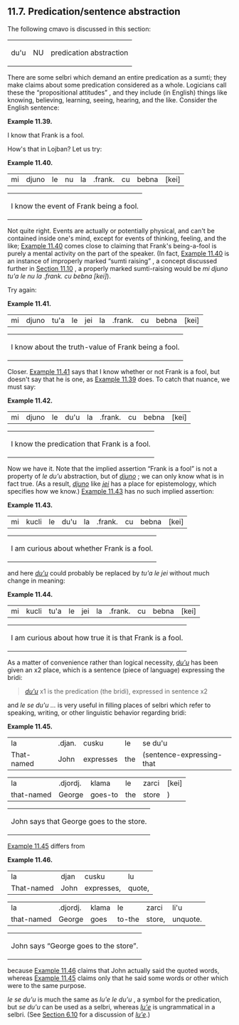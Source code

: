 <a id="section-predications"></a>11.7. <a id="c11s7"></a>Predication/sentence abstraction
-----------------------------------------------------------------------------------------

The following cmavo is discussed in this section:

<table class="cmavo-list"><colgroup></colgroup><tbody><tr class="cmavo-entry"><td class="cmavo"><p class="cmavo">du'u</p></td><td class="selmaho"><p class="selmaho">NU</p></td><td class="description"><p class="description">predication abstraction</p></td></tr></tbody></table>

<a id="id-1.12.9.4.1" class="indexterm"></a><a id="id-1.12.9.4.2" class="indexterm"></a><a id="id-1.12.9.4.3" class="indexterm"></a>There are some selbri which demand an entire predication as a sumti; they make claims about some predication considered as a whole. Logicians call these the “propositional attitudes” , and they include (in English) things like knowing, believing, learning, seeing, hearing, and the like. Consider the English sentence:

<div class="example">
<a id="example-random-id-7N2q"></a>

**Example 11.39. <a id="c11e7d1"></a><a id="id-1.12.9.5.1.2" class="indexterm"></a><a id="id-1.12.9.5.1.3" class="indexterm"></a>** 

I know that Frank is a fool.

</div>  

How's that in Lojban? Let us try:

<div class="interlinear-gloss-example example">
<a id="example-random-id-brpf"></a>

**Example 11.40. <a id="c11e7d2"></a>** 

<table class="interlinear-gloss"><colgroup></colgroup><tbody><tr class="jbo"><td>mi</td><td>djuno</td><td>le</td><td>nu</td><td>la</td><td>.frank.</td><td>cu</td><td>bebna</td><td>[kei]</td></tr></tbody></table>

<table class="interlinear-gloss"><tbody><tr class="para"><td colspan="12321"><p class="natlang">I know the event of Frank being a fool.</p></td></tr></tbody></table>

</div>  

<a id="id-1.12.9.8.1" class="indexterm"></a>Not quite right. Events are actually or potentially physical, and can't be contained inside one's mind, except for events of thinking, feeling, and the like; [Example 11.40](../section-predications#example-random-id-brpf) comes close to claiming that Frank's being-a-fool is purely a mental activity on the part of the speaker. (In fact, [Example 11.40](../section-predications#example-random-id-brpf) is an instance of improperly marked “sumti raising” , a concept discussed further in [Section 11.10](../section-sumti-raising) , a properly marked sumti-raising would be _<a id="id-1.12.9.8.6.1" class="indexterm"></a>mi djuno tu'a le nu la .frank. cu bebna \[kei\]_).

Try again:

<div class="interlinear-gloss-example example">
<a id="example-random-id-oCgP"></a>

**Example 11.41. <a id="c11e7d3"></a>** 

<table class="interlinear-gloss"><colgroup></colgroup><tbody><tr class="jbo"><td>mi</td><td>djuno</td><td>tu'a</td><td>le</td><td>jei</td><td>la</td><td>.frank.</td><td>cu</td><td>bebna</td><td>[kei]</td></tr></tbody></table>

<table class="interlinear-gloss"><tbody><tr class="para"><td colspan="12321"><p class="natlang">I know about the truth-value of Frank being a fool.</p></td></tr></tbody></table>

</div>  

Closer. [Example 11.41](../section-predications#example-random-id-oCgP) says that I know whether or not Frank is a fool, but doesn't say that he is one, as [Example 11.39](../section-predications#example-random-id-7N2q) does. To catch that nuance, we must say:

<div class="interlinear-gloss-example example">
<a id="example-random-id-6p1K"></a>

**Example 11.42. <a id="c11e7d4"></a>** 

<table class="interlinear-gloss"><colgroup></colgroup><tbody><tr class="jbo"><td>mi</td><td>djuno</td><td>le</td><td>du'u</td><td>la</td><td>.frank.</td><td>cu</td><td>bebna</td><td>[kei]</td></tr></tbody></table>

<table class="interlinear-gloss"><tbody><tr class="para"><td colspan="12321"><p class="natlang">I know the predication that Frank is a fool.</p></td></tr></tbody></table>

</div>  

Now we have it. Note that the implied assertion “Frank is a fool” is not a property of _<a id="id-1.12.9.13.2.1" class="indexterm"></a>le du'u_ abstraction, but of _<a id="id-1.12.9.13.3.1" class="indexterm"></a>[_djuno_](../go01#valsi-djuno)_ ; we can only know what is in fact true. (As a result, _<a id="id-1.12.9.13.4.1" class="indexterm"></a>[_djuno_](../go01#valsi-djuno)_ like _<a id="id-1.12.9.13.5.1" class="indexterm"></a>[_jei_](../go01#valsi-jei)_ has a place for epistemology, which specifies how we know.) [Example 11.43](../section-predications#example-random-id-eYiD) has no such implied assertion:

<div class="interlinear-gloss-example example">
<a id="example-random-id-eYiD"></a>

**Example 11.43. <a id="c11e7d5"></a>** 

<table class="interlinear-gloss"><colgroup></colgroup><tbody><tr class="jbo"><td>mi</td><td>kucli</td><td>le</td><td>du'u</td><td>la</td><td>.frank.</td><td>cu</td><td>bebna</td><td>[kei]</td></tr></tbody></table>

<table class="interlinear-gloss"><tbody><tr class="para"><td colspan="12321"><p class="natlang">I am curious about whether Frank is a fool.</p></td></tr></tbody></table>

</div>  

<a id="id-1.12.9.15.1" class="indexterm"></a>and here _<a id="id-1.12.9.15.2.1" class="indexterm"></a>[_du'u_](../go01#valsi-duhu)_ could probably be replaced by _<a id="id-1.12.9.15.3.1" class="indexterm"></a>tu'a le jei_ without much change in meaning:

<div class="interlinear-gloss-example example">
<a id="example-random-id-h4De"></a>

**Example 11.44. <a id="c11e7d6"></a><a id="id-1.12.9.16.1.2" class="indexterm"></a><a id="id-1.12.9.16.1.3" class="indexterm"></a>** 

<table class="interlinear-gloss"><colgroup></colgroup><tbody><tr class="jbo"><td>mi</td><td>kucli</td><td>tu'a</td><td>le</td><td>jei</td><td>la</td><td>.frank.</td><td>cu</td><td>bebna</td><td>[kei]</td></tr></tbody></table>

<table class="interlinear-gloss"><tbody><tr class="para"><td colspan="12321"><p class="natlang">I am curious about how true it is that Frank is a fool.</p></td></tr></tbody></table>

</div>  

<a id="id-1.12.9.17.1" class="indexterm"></a>As a matter of convenience rather than logical necessity, _<a id="id-1.12.9.17.2.1" class="indexterm"></a>[_du'u_](../go01#valsi-duhu)_ has been given an x2 place, which is a sentence (piece of language) expressing the bridi:

> _<a id="id-1.12.9.18.1.1.1" class="indexterm"></a>[_du'u_](../go01#valsi-duhu)_ x1 is the predication (the bridi), expressed in sentence x2

<a id="id-1.12.9.19.1" class="indexterm"></a><a id="id-1.12.9.19.2" class="indexterm"></a><a id="id-1.12.9.19.3" class="indexterm"></a><a id="id-1.12.9.19.4" class="indexterm"></a>and _<a id="id-1.12.9.19.5.1" class="indexterm"></a>le se du'u ..._ is very useful in filling places of selbri which refer to speaking, writing, or other linguistic behavior regarding bridi:

<div class="interlinear-gloss-example example">
<a id="example-random-id-hzd8"></a>

**Example 11.45. <a id="c11e7d7"></a>** 

<table class="interlinear-gloss"><colgroup></colgroup><tbody><tr class="jbo"><td>la</td><td>.djan.</td><td>cusku</td><td>le</td><td>se&nbsp;du'u</td></tr><tr class="gloss"><td>That-named</td><td>John</td><td>expresses</td><td>the</td><td>(sentence-expressing-that</td></tr></tbody></table>

<table class="interlinear-gloss"><colgroup></colgroup><tbody><tr class="jbo"><td>la</td><td>.djordj.</td><td>klama</td><td>le</td><td>zarci</td><td>[kei]</td></tr><tr class="gloss"><td>that-named</td><td>George</td><td>goes-to</td><td>the</td><td>store</td><td>)</td></tr></tbody></table>

<table class="interlinear-gloss"><tbody><tr class="para"><td colspan="12321"><p class="natlang">John says that George goes to the store.</p></td></tr></tbody></table>

</div>  

<a id="id-1.12.9.21.1" class="indexterm"></a><a id="id-1.12.9.21.2" class="indexterm"></a>[Example 11.45](../section-predications#example-random-id-hzd8) differs from

<div class="interlinear-gloss-example example">
<a id="example-random-id-AX2I"></a>

**Example 11.46. <a id="c11e7d8"></a>** 

<table class="interlinear-gloss"><colgroup></colgroup><tbody><tr class="jbo"><td>la</td><td>djan</td><td>cusku</td><td>lu</td></tr><tr class="gloss"><td>That-named</td><td>John</td><td>expresses,</td><td>quote,</td></tr></tbody></table>

<table class="interlinear-gloss"><colgroup></colgroup><tbody><tr class="jbo"><td>la</td><td>.djordj.</td><td>klama</td><td>le</td><td>zarci</td><td>li'u</td></tr><tr class="gloss"><td>that-named</td><td>George</td><td>goes</td><td>to-the</td><td>store,</td><td>unquote.</td></tr></tbody></table>

<table class="interlinear-gloss"><tbody><tr class="para"><td colspan="12321"><p class="natlang">John says <span class="quote">“<span class="quote">George goes to the store</span>”</span>.</p></td></tr></tbody></table>

</div>  

because [Example 11.46](../section-predications#example-random-id-AX2I) claims that John actually said the quoted words, whereas [Example 11.45](../section-predications#example-random-id-hzd8) claims only that he said some words or other which were to the same purpose.

_<a id="id-1.12.9.24.1.1" class="indexterm"></a>le se du'u_ is much the same as _<a id="id-1.12.9.24.2.1" class="indexterm"></a>lu'e le du'u_ , a symbol for the predication, but _<a id="id-1.12.9.24.3.1" class="indexterm"></a>se du'u_ can be used as a selbri, whereas _<a id="id-1.12.9.24.4.1" class="indexterm"></a>[_lu'e_](../go01#valsi-luhe)_ is ungrammatical in a selbri. (See [Section 6.10](../section-sumti-qualifiers) for a discussion of _<a id="id-1.12.9.24.6.1" class="indexterm"></a>[_lu'e_](../go01#valsi-luhe)_.)